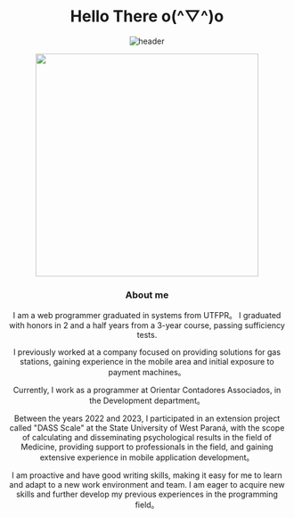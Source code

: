 <div align="center">
  <h1>Hello There o(^▽^)o</h1>
  
  ![header](https://capsule-render.vercel.app/api?type=waving&color=ff2167&height=300&section=header&text=I%20mainly%20use%20Golang,%20Flutter,%20Java%20and%20TypeScript.&fontSize=36&fontColor=ffffff)
  
</div>

<p align="center">
  <img src='https://counter.seku.su/cmoe?name=falchi&theme=r34' width="400px">
</p>


<div align="center">
  <h3>About me</h3>
I am a web programmer graduated in systems from UTFPR。
I graduated with honors in 2 and a half years from a 3-year course, passing sufficiency tests.

I previously worked at a company focused on providing solutions for gas stations, gaining experience in the mobile area and initial exposure to payment machines。

Currently, I work as a programmer at Orientar Contadores Associados, in the Development department。

Between the years 2022 and 2023, I participated in an extension project called "DASS Scale" at the State University of West Paraná, with the scope of calculating and disseminating psychological results in the field of Medicine, providing support to professionals in the field, and gaining extensive experience in mobile application development。

I am proactive and have good writing skills, making it easy for me to learn and adapt to a new work environment and team. I am eager to acquire new skills and further develop my previous experiences in the programming field。<br><br>
</div>
